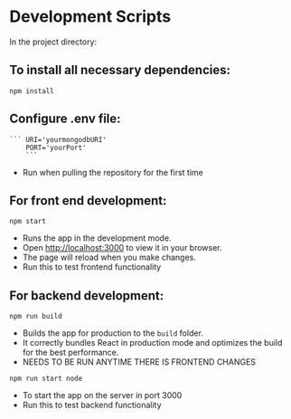 # Development Scripts

In the project directory:

## To install all necessary dependencies:

`npm install`

## Configure .env file:

    ``` URI='yourmongodbURI'
        PORT='yourPort'
        ```

- Run when pulling the repository for the first time

## For front end development:

`npm start`

- Runs the app in the development mode.
- Open [http://localhost:3000](http://localhost:3000) to view it in your browser.
- The page will reload when you make changes.
- Run this to test frontend functionality

## For backend development:

`npm run build`

- Builds the app for production to the `build` folder.
- It correctly bundles React in production mode and optimizes the build for the best performance.
- NEEDS TO BE RUN ANYTIME THERE IS FRONTEND CHANGES

`npm run start node`

- To start the app on the server in port 3000
- Run this to test backend functionality
